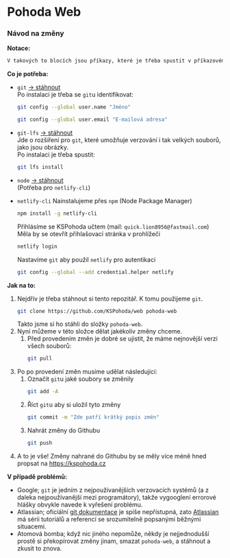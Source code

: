 # Pohoda Web

### Návod na změny

**Notace:**

```sh
V takových to blocích jsou příkazy, které je třeba spustit v příkazovém řádku
```

**Co je potřeba:**

- `git` [→ stáhnout][git]  
  Po instalaci je třeba se `git`u identifikovat:

  ```sh
  git config --global user.name "Jméno"
  ```

  ```sh
  git config --global user.email "E-mailová adresa"
  ```

- `git-lfs` [→ stáhnout][git-lfs]  
  Jde o rozšíření pro `git`, které umožňuje verzování i tak velkých souborů, jako jsou obrázky.  
  Po instalaci je třeba spustit:

  ```sh
  git lfs install
  ```

- `node` [→ stáhnout][node]  
  (Potřeba pro `netlify-cli`)

- `netlify-cli`
  Nainstalujeme přes `npm` (Node Package Manager)
  ```sh
  npm install -g netlify-cli
  ```
  Přihlásíme se KSPohoda učtem (mail: `quick.lion8956@fastmail.com`)  
  Měla by se otevřít přihlašovací stránka v prohlížeči
  ```sh
  netlify login
  ```
  Nastavíme `git` aby použil `netlify` pro autentikaci
  ```sh
  git config --global --add credential.helper netlify
  ```

**Jak na to:**

1. Nejdřív je třeba stáhnout si tento repozitář. K tomu použijeme `git`.
   ```sh
   git clone https://github.com/KSPohoda/web pohoda-web
   ```
   Takto jsme si ho stáhli do složky `pohoda-web`.
1. Nyní můžeme v této složce dělat jakékoliv změny chceme.
   1. Před provedením změn je dobré se ujistit, že máme nejnovější verzi všech souborů:
      ```sh
      git pull
      ```
1. Po po provedení změn musíme udělat následující:
   1. Označit `git`u jaké soubory se změnily
      ```sh
      git add -A
      ```
   1. Říct `git`u aby si uložil tyto změny
      ```sh
      git commit -m "Zde patří krátký popis změn"
      ```
   1. Nahrát změny do Githubu
      ```sh
      git push
      ```
1. A to je vše! Změny nahrané do Githubu by se měly více méně hned propsat na https://kspohoda.cz

**V případě problémů:**

- Google; `git` je jedním z nejpoužívanějších verzovacích systémů (a z daleka nejpoužívanější mezi programátory), takže vygooglení errorové hlášky obvykle navede k vyřešení problému.
- Atlassian; oficiální [git dokumentace][git-docs] je spíše nepřístupná, zato [Atlassian][atlassian] má sérii tutoriálů a referencí se srozumitelně popsanými běžnými situacemi.
- Atomová bomba; když nic jiného nepomůže, někdy je nejjednodušší prostě si překopírovat změny jinam, smazat `pohoda-web`, a stáhnout a zkusit to znova.

[atlassian]: https://www.atlassian.com/git
[git]: https://git-scm.com/downloads
[git-docs]: https://git-scm.com/doc
[git-lfs]: https://git-lfs.github.com/
[node]: https://nodejs.org/en/download/
